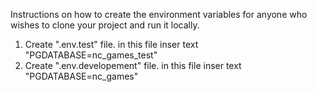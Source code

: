 Instructions on how to create the environment variables for anyone who wishes to clone your project and run it locally.

1. Create ".env.test" file. in this file inser text  "PGDATABASE=nc_games_test"
2. Create ".env.developement" file. in this file inser text  "PGDATABASE=nc_games"
